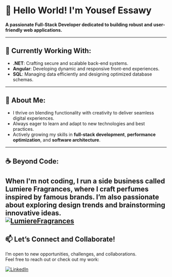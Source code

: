 # 👋 Hello World! I'm Yousef Essawy 

**A passionate Full-Stack Developer dedicated to building robust and user-friendly web applications.**  

---

## 🚀 Currently Working With:
- **.NET**: Crafting secure and scalable back-end systems.  
- **Angular**: Developing dynamic and responsive front-end experiences.  
- **SQL**: Managing data efficiently and designing optimized database schemas.  

---

## 🌟 About Me:
- I thrive on blending functionality with creativity to deliver seamless digital experiences.  
- Always eager to learn and adapt to new technologies and best practices.  
- Actively growing my skills in **full-stack development**, **performance optimization**, and **software architecture**.  

---

## ☕ Beyond Code:
When I'm not coding, I run a side business called **Lumiere Fragrances**, where I craft perfumes inspired by famous brands. I’m also passionate about exploring design trends and brainstorming innovative ideas.  
[![LumiereFragrances](https://img.shields.io/badge/Portfolio-View-orange)](https://sllr.co/lumiere-eg)  
---

## 📫 Let’s Connect and Collaborate!
I’m open to new opportunities, challenges, and collaborations.  
Feel free to reach out or check out my work:  

[![LinkedIn](https://img.shields.io/badge/LinkedIn-Connect-blue)](www.linkedin.com/in/yousefessawy)


